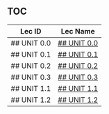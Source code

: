 TOC
---
|Lec ID| Lec Name|
| ---| --- |
|## UNIT 0.0|[## UNIT 0.0](notes.md###-UNIT-0.0-Introduction.)|
|## UNIT 0.1|[## UNIT 0.1](notes.md###-UNIT-0.1-The-Road-Ahead)|
|## UNIT 0.2|[## UNIT 0.2](notes.md###-UNIT-0.2-Nand-to-Hack)|
|## UNIT 0.3|[## UNIT 0.3](notes.md###-UNIT-0.3-Hack-to-Tetris)|
|## UNIT 1.1|[## UNIT 1.1](notes.md###-UNIT-1.1-Boolean-Logic)|
|## UNIT 1.2|[## UNIT 1.2](notes.md###-UNIT-1.2-Boolean-Function-Synthesis)|

